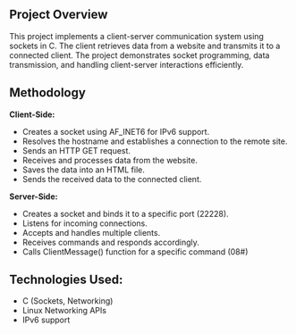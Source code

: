 ## Project Overview  


This project implements a client-server communication system using sockets in C. The client retrieves data from a website and transmits it to a connected client. 
The project demonstrates socket programming, data transmission, and handling client-server interactions efficiently.

## Methodology

**Client-Side:**
- Creates a socket using AF_INET6 for IPv6 support.
- Resolves the hostname and establishes a connection to the remote site.
- Sends an HTTP GET request.
- Receives and processes data from the website.
- Saves the data into an HTML file.
- Sends the received data to the connected client.

**Server-Side:**
- Creates a socket and binds it to a specific port (22228).
- Listens for incoming connections.
- Accepts and handles multiple clients.
- Receives commands and responds accordingly.
- Calls ClientMessage() function for a specific command (08#)


## Technologies Used:
 - C (Sockets, Networking)
 - Linux Networking APIs
 - IPv6 support
